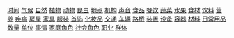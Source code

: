 [时间](/pages/-时间.md) [气候](/pages/-气候.md) [自然](/pages/-自然.md) [植物](/pages/-植物.md) [动物](/pages/-动物.md) [昆虫](/pages/-昆虫.md) [地点](/pages/-地点.md) [机构](/pages/-机构.md) [声音](/pages/-声音.md) [食品](/pages/-食品.md) [餐饮](/pages/-餐饮.md) [蔬菜](/pages/-蔬菜.md) [水果](/pages/-水果.md) [食材](/pages/-食材.md) [饮料](/pages/-饮料.md) [营养](/pages/-营养.md) [疾病](/pages/-疾病.md) [房屋](/pages/-房屋.md) [家具](/pages/-家具.md) [服装](/pages/-服装.md) [首饰](/pages/-首饰.md) [化妆品](/pages/-化妆品.md) [交通](/pages/-交通.md) [车辆](/pages/-车辆.md) [路桥](/pages/-路桥.md) [装置](/pages/-装置.md) [设备](/pages/-设备.md) [容器](/pages/-容器.md) [材料](/pages/-材料.md) [日常用品](/pages/-日常用品.md) [数量](/pages/-数量.md) [单位](/pages/-单位.md) [事情](/pages/-事情.md) [家庭角色](/pages/-家庭角色.md) [社会角色](/pages/-社会角色.md) [职业](/pages/-职业.md) [群体](/pages/-群体.md)